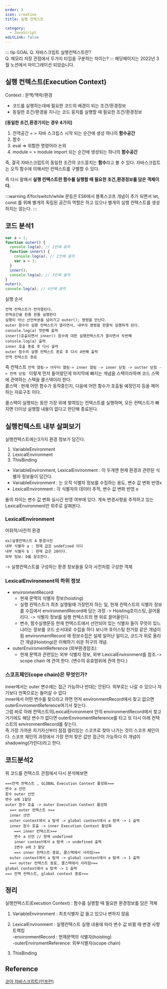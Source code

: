 ```yaml
---
order: 3
icon: creative
title: 실행 컨텍스트

category:
  - JavaScript
editLink: false
---
```


::: tip GOAL
Q. 자바스크립트 실행컨텍스트란?  
Q. 메모리 저장 관점에서 두가지 타입을 구분하는 차이는?
:::
해당페이지는 2022년 3월 노션에서 마이그레이션 되었습니다.

## 실행 컨텍스트(Execution Context)

Context : 문맥/맥락/환경

- 코드를 실행하는데에 필요한 코드의 배경이 되는 조건/환경정보
- 동일한 조건/환경을 지니는 코드 뭉치를 실행할 때 필요한 조건/환경정보

**[동일한 조건,환경가지는 경우 4가지]**

1. 전역공간 = > 자바 스크립스 시작 되는 순간에 생성 하나의 **함수공간**
2. 함수
3. eval => 위험한 명령어라 논외
4. module = > module import 되는 순간에 생성되는 하나의 **함수공간**

즉, 결국 자바스크립트의 동일한 조건의 코드뭉치는 **함수**라고 볼 수 있다.
자바스크립트는 오직 함수에 의해서만 컨텍스트를 구별할 수 있다.

즉 다시 말해서 **실행 컨텍스트란 함수를 실행할 때 필요한 조건,환경정보를 담은 객체이다.**

:::warning
if/for/switch/while 문등은 ES6에서 블록스코프 개념이 추가 되면서 let, const 를 위해 별개의 독립된 공간의 역할은 하고 있으나 별개의 실행 컨텍스트를 생성하지는 않는다.
:::

## 코드 분석1

```js
var a = 1;
function outer() {
  console.log(a); // 1번째 출력
  function inner() {
    console.log(a); // 2번째 출력
    var a = 3;
  }
  inner();
  console.log(a); // 3번째 출력
}
outer();
console.log(a); // 4번째 출력
```

실행 순서

```
전역 컨텍스트가 먼저열린다.
전역공간을 한줄 한줄 실행한다
실행이 아닌 선언부분을 넘어가고 outer(); 명령을 만난다.
outer 함수의 실행 컨텍스트가 열리면서, 내부의 명령을 한줄씩 실행하게 된다.
console.log(a) 첫번째 출력
inner()호출되면서 inner() 함수에 대한 실행컨텍스트가 열리면서 두번째 console.log(a) 출력
inner 호출 종료 후 다시 출력
outer 함수의 실행 컨텍스트 종료 후 다시 4번째 출력
전역 컨텍스트 종료
```

즉 컨텍스트 `전역 열림-> 아우터 열림-> inner 열림 -> inner 닫힘 -> outter 닫힘 -> 전역 닫힘 `
이렇게 먼저 들어왔던게 마지막에 빠지는 개념을 스택이라하며 코드 스택에 관여하는 스택을 콜스택이라 한다.  
콜스택 : 현재 어떤 함수가 동작중인지, 다음에 어떤 함수가 호출될 예정인지 등을 제어하는 자료구조 이다.

콜스택이 실행되는 동안 가장 위에 쌓여있는 컨텍스트를 실행하며, 모든 컨텍스트가 빠지면 더이상 실행할 내용이 없다고 판단해 종료된다.

## 실행컨텍스트 내부 살펴보기

실행컨텍스트에는3가지 환경 정보가 담긴다.

1. VariableEnvironment
2. LexicalEnvironment
3. ThisBinding

- VariableEnvironment, LexicalEnvironment : 이 두개엔 현재 환경과 관련된 식별자 정보들이 담긴다.
- VariableEnvironment : 는 오직 식별자 정보를 수집하는 용도, 변수 값 변화 반영x
- LexicalEnvironment : 각 식별자의 데이터 추적, 변수 값 변화 반영 o

둘의 차이는 변수 값 변화 실시간 반영 여부에 있다. 계속 변경사항을 추적하고 있는 LexicalEnvironment만 위주로 살펴본다.

### LexicalEnvironment

어휘적/사전적 환경

```
ex)실행컨텍스트 A 환경사전
내부 식별자 a : 현재 값은 undefined 이다
내부 식별자 b : 현재 값은 20이다.
외부 정보: D를 참조한다.
```

-> 실행컨텍스트를 구성하는 환경 정보들을 모아 사전처럼 구성한 객체

### LexicalEnvironment의 하위 정보

- environmentRecord:
  - 현재 문맥의 식별자 정보(hoisting)
  - 실행 컨텍스트가 최초 실행될때 가장먼저 하는 일, 현재 컨텍스트의 식별자 정보를 수집에서 environmentRecord에 담는 과정 -> Hoisting호이스팅, 끌어올리다. -> 식별자 정보를 실행 컨텍스트의 맨 위로 끌어올린다.
  - 변수, 함수실행문등 현재 컨텍스트에서 선언되어 있는 식별자 들이 무엇이 있느냐라는 정보를 코드 순서대로 수집을 하다 보니까 호이스팅 한거랑 같은 개념이됨 environmentRecord 에 정보수집은 실제 일어난 일이고, 코드가 위로 올라간 개념(Hoisting)은 이해하기 쉬운 허구의 개념.
- outerEnviromentReference (외부환경참조):
  - 현재 문맥과 관련있는 외부 식별자 정보, 외부 LexicalEnvironment를 참조.-> scope chain 에 관여 한다. (변수의 유효범위에 관여 한다.)

### 스코프체인(cope chain)은 무엇인가?

inner에서는 outer 변수에는 접근 가능하나 반대는 안된다. 외부로는 나갈 수 있으나 자기보다 안쪽으로는 들어갈 수 없다  
inner에서 어떤 변수를 찾으라고 하면 먼저 environmentRecord에서 찾고 없으면 outerEnviromentReference여기서 찾는다.  
그럼 바로 아래 컨텍스트의LexicalEnvironment 안의 environmentRecord에서 찾고 거기에도 해당 변수가 없다면 outerEnviromentReference를 타고 또 다시 아래 컨텍스트의 environmentRecord를 찾는다.  
즉 가장 가까운 자기자신부터 점점 멀리있는 스코프로 찾아 나가는 것이 스코프 체인이다.
스코프 체인의 과정에서 가장 먼저 찾은 값만 접근이 가능하다 이 개념이 shadowing(가린다)라고 한다.

## 코드분석2

위 코드를 컨텍스트 관점에서 다시 분석해보면

```{1,6,10,14,17,21}
==<전역 컨텍스트 , GLOBAL Execution Context 활성화>==
변수 a 선언
함수 outer 선언
변수 a에 1할당
outer 함수 호출 -> outer Execution Context 활성화
  ==< outer 컨텍스트 >==
  inner 선언
  outer context에서 a 탐색 -> global context에서 a 탐색 -> 1 출력
  inner 함수 호출 -> inner Execution Context 활성화
    ==< inner 컨텍스트>==
    변수 a 선언 // 현재 undefined
    inner context에서 a 탐색 -> undefined 출력
    1변수 a에 3 할당
    ==< inner 컨텍스트 종료, 콜스택에서 사라짐>==
  outer context에서 a 탐색 -> global context에서 a 탐색 -> 1 출력
  ==< outter 컨텍스트 종료, 콜스택에서 사라짐>==
global context에서 a 탐색 -> 1 출력
==< 전역 컨텍스트, global context 종료>==
```

## 정리

실행컨텍스트(Execution Context) : 함수를 실행할 때 필요한 환경정보를 담은 객체

1. VariableEnvironment : 최초식별자 값 들고 있으나 변하지 않음
2. LexicalEnvironment : 실행컨텍스트 실행 내용에 따라 변수 값 바뀔 때 변경 사항 트랙킹  
   -environmentRecord : 현재문맥의 식별자(hoisting)  
   -outerEnviromentReference: 외부식별자(scope chain)

3. ThisBinding

## Reference

[코어 자바스크립트(인프런)](https://www.inflearn.com/course/%ED%95%B5%EC%8B%AC%EA%B0%9C%EB%85%90-javascript-flow/dashboard)
